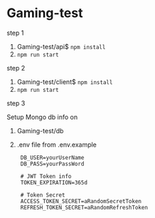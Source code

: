 # Gaming-test
step 1
1. Gaming-test/api$ `npm install`
2. `npm run start`

step 2
1. Gaming-test/client$ `npm install`
2. `npm run start`

step 3

Setup Mongo db info on

1. Gaming-test/db
2. .env file from .env.example

        DB_USER=yourUserName
        DB_PASS=yourPassWord

        # JWT Token info
        TOKEN_EXPIRATION=365d

        # Token Secret
        ACCESS_TOKEN_SECRET=aRandomSecretToken
        REFRESH_TOKEN_SECRET=aRandomRefreshToken